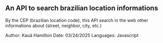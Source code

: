 ## An API to search brazilian location informations
By the CEP (brazilian location code), this API search in the web other informations about (street, neighbor, city, etc.)

Author: Kauã Hamilton
Date: 03/24/2025
Languages: Javascript